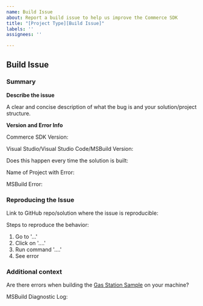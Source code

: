 ```yaml
---
name: Build Issue
about: Report a build issue to help us improve the Commerce SDK
title: "[Project Type][Build Issue]"
labels: ''
assignees: ''

---
```


<!--
  Please completely fill in this template so we can help you work past this issue as quickly as possible. If you have any questions, the repo Wiki has more details on all of the required fields in this template. 

Thank you!
-->

## Build Issue
### Summary
**Describe the issue**

A clear and concise description of what the bug is and your solution/project structure. 

**Version and Error Info**

Commerce SDK Version:

Visual Studio/Visual Studio Code/MSBuild Version:

Does this happen every time the solution is built:

Name of Project with Error:

MSBuild Error:

### Reproducing the Issue
<!-- 
Please include a link to a sample where this issue reproduces. You can create a fork of a sample repo and modify it to reproduce the issue. If you need help, please see the link below on how to fork a GitHub repo or refer the repo Wiki on how to create a minimal repro.

https://docs.github.com/en/get-started/quickstart/fork-a-repo
-->
Link to GitHub repo/solution where the issue is reproducible:

Steps to reproduce the behavior:
1. Go to '...'
2. Click on '....'
3. Run command '....'
4. See error

### Additional context
Are there errors when building the [Gas Station Sample](https://github.com/microsoft/Dynamics365Commerce.InStore/tree/release/9.41/src/StoreCommerceSamples/Solutions/GasStationSample) on your machine?

MSBuild Diagnostic Log:
